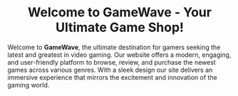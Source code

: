 <h1 align="center"><strong>Welcome to GameWave - Your Ultimate Game Shop!</strong></h1>

<p>Welcome to <strong>GameWave</strong>, the ultimate destination for gamers seeking the latest and greatest in video gaming. Our website offers a modern, engaging, and user-friendly platform to browse, review, and purchase the newest games across various genres. With a sleek design our site delivers an immersive experience that mirrors the excitement and innovation of the gaming world.</p>